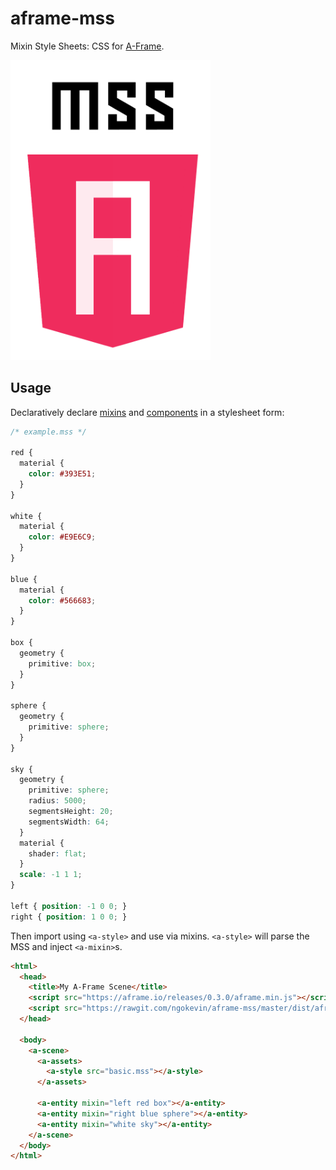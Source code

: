 # aframe-mss

[aframe]: https://aframe.io/

Mixin Style Sheets: CSS for [A-Frame][aframe].

<img alt="logo" src="mss.png" width="320">

## Usage

[components]: https://aframe.io/docs/0.3.0/core/component.html
[mixins]: https://aframe.io/docs/0.3.0/core/mixins.html

Declaratively declare [mixins][mixins] and [components][components] in a stylesheet form:

```css
/* example.mss */

red {
  material {
    color: #393E51;
  }
}

white {
  material {
    color: #E9E6C9;
  }
}

blue {
  material {
    color: #566683;
  }
}

box {
  geometry {
    primitive: box;
  }
}

sphere {
  geometry {
    primitive: sphere;
  }
}

sky {
  geometry {
    primitive: sphere;
    radius: 5000;
    segmentsHeight: 20;
    segmentsWidth: 64;
  }
  material {
    shader: flat;
  }
  scale: -1 1 1;
}

left { position: -1 0 0; }
right { position: 1 0 0; }
```

Then import using `<a-style>` and use via mixins. `<a-style>` will parse the
MSS and inject `<a-mixin>`s.

```html
<html>
  <head>
    <title>My A-Frame Scene</title>
    <script src="https://aframe.io/releases/0.3.0/aframe.min.js"></script>
    <script src="https://rawgit.com/ngokevin/aframe-mss/master/dist/aframe-mss.min.js"></script>
  </head>

  <body>
    <a-scene>
      <a-assets>
        <a-style src="basic.mss"></a-style>
      </a-assets>

      <a-entity mixin="left red box"></a-entity>
      <a-entity mixin="right blue sphere"></a-entity>
      <a-entity mixin="white sky"></a-entity>
    </a-scene>
  </body>
</html>
```
